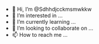 - 👋 Hi, I’m @Sdhhdjcckmsmwkkw
- 👀 I’m interested in ...
- 🌱 I’m currently learning ...
- 💞️ I’m looking to collaborate on ...
- 📫 How to reach me ...

<!---
Sdhhdjcckmsmwkkw/Sdhhdjcckmsmwkkw is a ✨ special ✨ repository because its `README.md` (this file) appears on your GitHub profile.
You can click the Preview link to take a look at your changes.
--->
